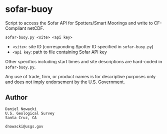 # sofar-buoy

Script to access the Sofar API for Spotters/Smart Moorings and write to CF-Compliant netCDF.

```
sofar-buoy.py <site> <api key>
```

- `<site>`: site ID (corresponding Spotter ID specified in `sofar-buoy.py`)
- `<api key`: path to file containing Sofar API key

Other specifics including start times and site descriptions are hard-coded in `sofar-buoy.py`.

Any use of trade, firm, or product names is for descriptive purposes only and does not imply endorsement by the U.S. Government.

## Author

```
Daniel Nowacki
U.S. Geological Survey
Santa Cruz, CA

dnowacki@usgs.gov
```
